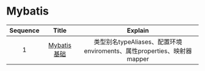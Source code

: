 # Mybatis



| Sequence |                            Title                             |                           Explain                            |
| :------: | :----------------------------------------------------------: | :----------------------------------------------------------: |
|    1     | [Mybatis 基础](https://github.com/Y-CrazySnail/Mybatis/tree/master/1.Mybatis%E5%9F%BA%E7%A1%80) | 类型别名typeAliases、配置环境enviroments、属性properties、映射器mapper |